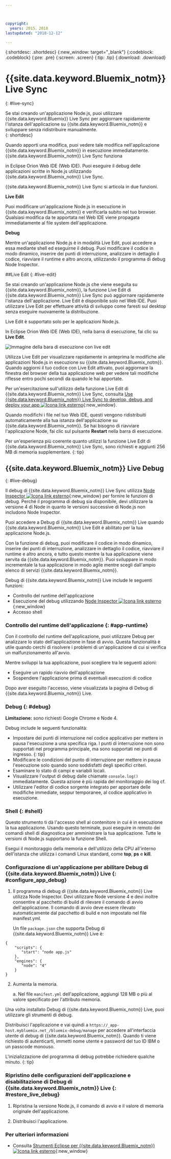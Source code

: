 ```yaml
---



copyright:
  years: 2015，2018
lastupdated: "2018-12-12"

---
```


{:shortdesc: .shortdesc}
{:new_window: target="_blank"}
{:codeblock: .codeblock}
{:pre: .pre}
{:screen: .screen}
{:tip: .tip}
{:download: .download}

# {{site.data.keyword.Bluemix_notm}} Live Sync
{: #live-sync}


Se stai creando un'applicazione Node.js, puoi utilizzare {{site.data.keyword.Bluemix}} Live Sync per aggiornare rapidamente l'istanza dell'applicazione su {{site.data.keyword.Bluemix_notm}} e sviluppare senza ridistribuire manualmente.   
{: shortdesc}

Quando apporti una modifica, puoi vedere tale modifica nell'applicazione {{site.data.keyword.Bluemix_notm}} in esecuzione immediatamente. {{site.data.keyword.Bluemix_notm}} Live Sync funziona
<!--from both the command line and -->
in Eclipse Orion Web IDE (Web IDE). Puoi eseguire il debug delle applicazioni scritte in Node.js utilizzando {{site.data.keyword.Bluemix_notm}} Live Sync.  

{{site.data.keyword.Bluemix_notm}} Live Sync si articola in due funzioni.
<!--three -->

<!--
**Desktop Sync**  

You can synchronize any desktop directory tree with a cloud-based project workspace similar to the way Dropbox works. The Web IDE directly edits the same cloud-based workspace, so both stay in sync. Desktop Sync works for any kind of application. To use Desktop Sync, you need to download and install the BL command line interface.  
-->

**Live Edit**

Puoi modificare un'applicazione Node.js in esecuzione in {{site.data.keyword.Bluemix_notm}} e verificarla subito nel tuo browser. Qualsiasi modifica da te apportata nel Web IDE viene propagata immediatamente al file system dell'applicazione.  

**Debug**  

Mentre un'applicazione Node.js è in modalità Live Edit, puoi accedere a essa mediante shell ed eseguirne il debug. Puoi modificare il codice in modo dinamico, inserire dei punti di interruzione, analizzare in dettaglio il codice, riavviare il runtime e altro ancora, utilizzando il programma di debug Node Inspector.  


##Live Edit
{: #live-edit}

Se stai creando un'applicazione Node.js che viene eseguita su {{site.data.keyword.Bluemix_notm}}, la funzione Live Edit di {{site.data.keyword.Bluemix_notm}} Live Sync può aggiornare rapidamente l'istanza dell'applicazione. Live Edit è disponibile solo nel Web IDE. Puoi utilizzare Live Edit per effettuare attività di sviluppo come faresti sul desktop senza eseguire nuovamente la distribuzione.

Live Edit è supportato solo per le applicazioni Node.js.

In Eclipse Orion Web IDE (Web IDE), nella barra di esecuzione, fai clic su **Live Edit**.

![Immagine della bara di esecuzione con live edit](images/bluemix-live-sync-light.png)

Utilizza Live Edit per visualizzare rapidamente in anteprima le modifiche alle applicazioni Node.js in esecuzione su {{site.data.keyword.Bluemix_notm}}. Quando aggiorni il tuo codice con Live Edit attivato, puoi aggiornare la finestra del browser della tua applicazione web per vedere tali modifiche riflesse entro pochi secondi da quando le hai apportate.

Per un'esercitazione sull'utilizzo della funzione Live Edit di {{site.data.keyword.Bluemix_notm}} Live Sync, consulta [Use {{site.data.keyword.Bluemix_notm}} Live Sync to develop, debug, and deploy your app ![Icona link esterno](../../icons/launch-glyph.svg "Icona link esterno")](https://www.ibm.com/cloud/garage/tutorials/use-live-sync-to-develop-debug-and-deploy-your-app){:new_window}.

Quando modifichi i file nel tuo Web IDE, questi vengono ridistribuiti automaticamente alla tua istanza dell'applicazione su {{site.data.keyword.Bluemix_notm}}. Se hai bisogno di riavviare l'applicazione Node, fai clic sul pulsante **Restart** nella barra di esecuzione.

Per un'esperienza più coerente quanto utilizzi la funzione Live Edit di {{site.data.keyword.Bluemix_notm}} Live Sync, sono richiesti e aggiunti 256 MB di memoria supplementare.
{: tip}

## {{site.data.keyword.Bluemix_notm}} Live Debug
{: #live-debug}

Il debug di {{site.data.keyword.Bluemix_notm}} Live Sync utilizza
[Node Inspector ![Icona link esterno](../../icons/launch-glyph.svg "Icona link esterno")](https://github.com/node-inspector/node-inspector){:new_window}
per fornire le funzioni di debug. Perché il programma di debug sia disponibile, devi utilizzare la versione 4 di Node in quanto le versioni successive di Node.js non includono Node Inspector.

Puoi accedere a Debug di {{site.data.keyword.Bluemix_notm}} Live quando {{site.data.keyword.Bluemix_notm}} Live Edit è abilitato per la tua applicazione Node.js.  

Con la funzione di debug, puoi modificare il codice in modo dinamico, inserire dei punti di interruzione, analizzare in dettaglio il codice, riavviare il runtime e altro ancora, e tutto questo mentre la tua applicazione viene servita da {{site.data.keyword.Bluemix_notm}}. Puoi sviluppare in modo incrementale la tua applicazione in modo agile mentre scegli dall'ampio elenco di servizi {{site.data.keyword.Bluemix_notm}}.

Debug di {{site.data.keyword.Bluemix_notm}} Live include le seguenti funzioni:

* Controllo del runtime dell'applicazione
* Esecuzione del debug utilizzando [Node Inspector ![Icona link esterno](../../icons/launch-glyph.svg "Icona link esterno")](https://github.com/node-inspector/node-inspector){:new_window}
* Accesso shell

### Controllo del runtime dell'applicazione {: #app-runtime}

Con il controllo del runtime dell'applicazione, puoi utilizzare Debug per analizzare lo stato dell'applicazione in fase di avvio. Questa funzionalità è utile quando cerchi di risolvere i problemi di un'applicazione di cui si verifica un malfunzionamento all'avvio.

Mentre sviluppi la tua applicazione, puoi scegliere tra le seguenti azioni:

* Eseguire un rapido riavvio dell'applicazione
* Sospendere l'applicazione prima di eventuali esecuzioni di codice

Dopo aver eseguito l'accesso, viene visualizzata la pagina di Debug di {{site.data.keyword.Bluemix_notm}} Live.

### Debug {: #debug}

**Limitazione:** sono richiesti Google Chrome e Node 4.

Debug include le seguenti funzionalità:  
* Impostare dei punti di interruzione nel codice applicativo per mettere in pausa l'esecuzione a una specifica riga.
  I punti di interruzione non sono supportati nel programma principale, ma sono supportati nei punti di ingresso.
  {: tip}
* Modificare le condizioni del punto di interruzione per mettere in pausa l'esecuzione solo quando sono soddisfatti degli specifici criteri.
* Esaminare lo stato di campi e variabili locali.
* Visualizzare l'output di debug dalle chiamate `console.log()` immediatamente. Questa azione è più rapida del monitoraggio dei log cf.
* Utilizzare l'editor di codice sorgente integrato per apportare delle modifiche immediate, seppur temporanee, al codice applicativo in esecuzione.

### Shell {: #shell}

Questo strumento ti dà l'accesso shell al contenitore in cui è in esecuzione la tua applicazione. Usando questo terminale, puoi eseguire in remoto dei comandi shell di diagnostica per amministrare la tua applicazione. Tutte le versioni di Node.js supportano la funzione Shell.

Esegui il monitoraggio della memoria e dell'utilizzo della CPU all'interno dell'istanza che utilizza i comandi Linux standard, come **top**, **ps** e **kill**.

### Configurazione di un'applicazione per abilitare Debug di {{site.data.keyword.Bluemix_notm}} Live {: #configure_app_debug}

1. Il programma di debug di {{site.data.keyword.Bluemix_notm}} Live utilizza Node Inspector. Devi utilizzare Node versione 4 e devi inoltre consentire al pacchetto di build di rilevare il comando di avvio dell'applicazione. Il comando di avvio deve essere rilevato automaticamente dal pacchetto di build e non impostato nel file manifest.yml.

   Un file `package.json` che supporta Debug di {{site.data.keyword.Bluemix_notm}} Live è:

  ```
  {
      "scripts": {
         "start": "node app.js"
      },
      "engines": {
         "node": "4"
      }
  }
  ```

2. Aumenta la memoria.  

    a. Nel file `manifest.yml` dell'applicazione, aggiungi 128 MB o più al valore specificato per l'attributo memoria.

Una volta installato Debug di {{site.data.keyword.Bluemix_notm}} Live, puoi utilizzare gli strumenti di debug.

Distribuisci l'applicazione e vai quindi a `https://_app-host.mybluemix.net_/bluemix-debug/manage` per accedere all'interfaccia utente di debug di {{site.data.keyword.Bluemix_notm}}. Quando ti viene richiesto di autenticarti, immetti nome utente e password del tuo ID IBM o un passcode monouso.    

L'inizializzazione del programma di debug potrebbe richiedere qualche minuto.
{: tip}

### Ripristino delle configurazioni dell'applicazione e disabilitazione di Debug di {{site.data.keyword.Bluemix_notm}} Live {: #restore_live_debug}

1. Ripristina la versione Node.js, il comando di avvio e il valore di memoria originale dell'applicazione.

2. Distribuisci l'applicazione.

### Per ulteriori informazioni

* Consulta [Strumenti Eclipse per {{site.data.keyword.Bluemix_notm}} ![Icona link esterno](../../icons/launch-glyph.svg "Icona link esterno")](https://www.cloud.ibm.com/docs/manageapps/eclipsetools/eclipsetools.html){:new_window}
